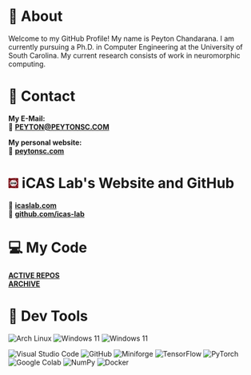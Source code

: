 # 👋 About

Welcome to my GitHub Profile! My name is Peyton Chandarana. I am currently pursuing a Ph.D. in Computer Engineering at the University of South Carolina. My current research consists of work in neuromorphic computing.

# 📧 Contact

**My E-Mail:**  
📧 [**PEYTON@PEYTONSC.COM**](mailto:peyton@peytonsc.com)

**My personal website:**  
🔗 [**peytonsc.com**](https://peytonsc.com)
  
# [<img src="icaslogo.png" width=4% height=4%>](https://icaslab.com) iCAS Lab's Website and GitHub
🔗 [**icaslab.com**](https://icaslab.com)  
🔗 [**github.com/icas-lab**](https://github.com/iCAS-Lab)

# 💻 My Code
[**ACTIVE REPOS**](https://github.com/s7117-code)  
[**ARCHIVE**](https://github.com/s7117-archive)  

# 🧰 Dev Tools
<a target="_blank"><img alt="Arch Linux" src="https://img.shields.io/badge/Arch%20Linux-black?logo=arch-linux&style=for-the-badge"/></a>
<a target="_blank"><img alt="Windows 11" src="https://img.shields.io/badge/Windows%2011-black?logo=windows&style=for-the-badge&logoColor=blue"/></a>
<a target="_blank"><img alt="Windows 11" src="https://img.shields.io/badge/MacOS-black?logo=apple&style=for-the-badge&logoColor=white"/></a>

<a target="_blank"><img alt="Visual Studio Code" src="https://img.shields.io/badge/Visual%20Studio%20Code-black?logo=visual-studio-code&style=for-the-badge&logoColor=blue"/></a>
<a target="_blank"><img alt="GitHub" src="https://img.shields.io/badge/GitHub-black?logo=GitHub&style=for-the-badge"/></a>
<a target="_blank"><img alt="Miniforge" src="https://img.shields.io/badge/Conda--Forge-Miniforge3-blue?style=for-the-badge&labelColor=black&color=blue&logo=condaforge"/></a>
<a target="_blank"><img alt="TensorFlow" src="https://img.shields.io/badge/TensorFlow-black?logo=tensorflow&style=for-the-badge"/></a>
<a target="_blank"><img alt="PyTorch" src="https://img.shields.io/badge/PyTorch-black?logo=pytorch&style=for-the-badge"/></a>
<a target="_blank"><img alt="Google Colab" src="https://img.shields.io/badge/Google_Colab-black?logo=googlecolab&style=for-the-badge"/></a>
<a target="_blank"><img alt="NumPy" src="https://img.shields.io/badge/NumPy-black?logo=numpy&style=for-the-badge"/></a>
<a target="_blank"><img alt="Docker" src="https://img.shields.io/badge/Docker-black?logo=docker&style=for-the-badge"/></a>

<!--
**s7117/s7117** is a ✨ _special_ ✨ repository because its `README.md` (this file) appears on your GitHub profile.

Here are some ideas to get you started:

- 🔭 I’m currently working on ...
- 🌱 I’m currently learning ...
- 👯 I’m looking to collaborate on ...
- 🤔 I’m looking for help with ...
- 💬 Ask me about ...
- 📫 How to reach me: ...
- 😄 Pronouns: ...
- ⚡ Fun fact: ...
-->
